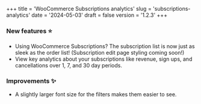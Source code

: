 +++
title = 'WooCommerce Subscriptions analytics'
slug = 'subscriptions-analytics'
date = '2024-05-03'
draft = false
version = '1.2.3'
+++

### New features ⭐️

- Using WooCommerce Subscriptions? The subscription list is now just as sleek as the order list! (Subscription edit page styling coming soon!)
- View key analytics about your subscriptions like revenue, sign ups, and cancellations over 1, 7, and 30 day periods.

### Improvements ✨

- A slightly larger font size for the filters makes them easier to see.
